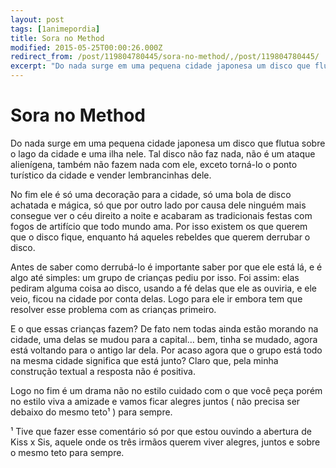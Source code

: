 ```yaml
---
layout: post
tags: [1animepordia]
title: Sora no Method
modified: 2015-05-25T00:00:26.000Z
redirect_from: /post/119804780445/sora-no-method/,/post/119804780445/
excerpt: "Do nada surge em uma pequena cidade japonesa um disco que flutua sobre o lago da cidade e uma ilha nele. Tal disco não faz nada, não é um ataque alienígena, também não fazem nada com ele, exceto torná-lo o ponto turístico da cidade e vender lembrancinhas dele."
---
```


Sora no Method
==============

Do nada surge em uma pequena cidade japonesa um disco que flutua sobre o
lago da cidade e uma ilha nele. Tal disco não faz nada, não é um ataque
alienígena, também não fazem nada com ele, exceto torná-lo o ponto
turístico da cidade e vender lembrancinhas dele.

No fim ele é só uma decoração para a cidade, só uma bola de disco
achatada e mágica, só que por outro lado por causa dele ninguém mais
consegue ver o céu direito a noite e acabaram as tradicionais festas com
fogos de artifício que todo mundo ama. Por isso existem os que querem
que o disco fique, enquanto há aqueles rebeldes que querem derrubar o
disco.

Antes de saber como derrubá-lo é importante saber por que ele está lá, e
é algo até simples: um grupo de crianças pediu por isso. Foi assim: elas
pediram alguma coisa ao disco, usando a fé delas que ele as ouviria, e
ele veio, ficou na cidade por conta delas. Logo para ele ir embora tem
que resolver esse problema com as crianças primeiro.

E o que essas crianças fazem? De fato nem todas ainda estão morando na
cidade, uma delas se mudou para a capital… bem, tinha se mudado, agora
está voltando para o antigo lar dela. Por acaso agora que o grupo está
todo na mesma cidade significa que está junto? Claro que, pela minha
construção textual a resposta não é positiva.

Logo no fim é um drama não no estilo cuidado com o que você peça porém
no estilo viva a amizade e vamos ficar alegres juntos ( não precisa ser
debaixo do mesmo teto¹ ) para sempre.

<!-- more -->

¹ Tive que fazer esse comentário só por que estou ouvindo a abertura de
Kiss x Sis, aquele onde os três irmãos querem viver alegres, juntos e
sobre o mesmo teto para sempre.


